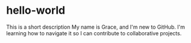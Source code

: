 # hello-world
This is a short description
My name is Grace, and I'm new to GitHub. I'm learning how to navigate it so I can contribute to collaborative projects.

